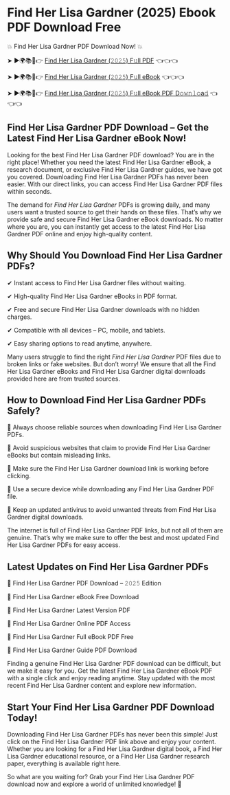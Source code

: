 # Find Her Lisa Gardner (2025) Ebook PDF Download Free

💥 Find Her Lisa Gardner PDF Download Now! 💥

➤ ►🌍📚📱👉 [Find Her Lisa Gardner (𝟸𝟶𝟸𝟻) F𝚞ll PDF](https://getpdf.xyz/find-her-lisa-gardner) 👈👈👈


➤ ►🌍📚📱👉 [Find Her Lisa Gardner (𝟸𝟶𝟸𝟻) F𝚞ll eBook](https://getpdf.xyz/find-her-lisa-gardner) 👈👈👈


➤ ►🌍📚📱👉 [Find Her Lisa Gardner (𝟸𝟶𝟸𝟻) F𝚞ll eBook PDF D𝚘𝚠𝚗𝚕𝚘a𝚍](https://getpdf.xyz/find-her-lisa-gardner) 👈👈👈


## Find Her Lisa Gardner PDF Download – Get the Latest Find Her Lisa Gardner eBook Now!

Looking for the best Find Her Lisa Gardner PDF download? You are in the right place! Whether you need the latest Find Her Lisa Gardner eBook, a research document, or exclusive Find Her Lisa Gardner guides, we have got you covered. Downloading Find Her Lisa Gardner PDFs has never been easier. With our direct links, you can access Find Her Lisa Gardner PDF files within seconds.

The demand for *Find Her Lisa Gardner* PDFs is growing daily, and many users want a trusted source to get their hands on these files. That’s why we provide safe and secure Find Her Lisa Gardner eBook downloads. No matter where you are, you can instantly get access to the latest Find Her Lisa Gardner PDF online and enjoy high-quality content.

## Why Should You Download Find Her Lisa Gardner PDFs?

✔ Instant access to Find Her Lisa Gardner files without waiting.

✔ High-quality Find Her Lisa Gardner eBooks in PDF format.

✔ Free and secure Find Her Lisa Gardner downloads with no hidden charges.

✔ Compatible with all devices – PC, mobile, and tablets.

✔ Easy sharing options to read anytime, anywhere.

Many users struggle to find the right *Find Her Lisa Gardner* PDF files due to broken links or fake websites. But don’t worry! We ensure that all the Find Her Lisa Gardner eBooks and Find Her Lisa Gardner digital downloads provided here are from trusted sources.

## How to Download Find Her Lisa Gardner PDFs Safely?

📌 Always choose reliable sources when downloading Find Her Lisa Gardner PDFs.

📌 Avoid suspicious websites that claim to provide Find Her Lisa Gardner eBooks but contain misleading links.

📌 Make sure the Find Her Lisa Gardner download link is working before clicking.

📌 Use a secure device while downloading any Find Her Lisa Gardner PDF file.

📌 Keep an updated antivirus to avoid unwanted threats from Find Her Lisa Gardner digital downloads.

The internet is full of Find Her Lisa Gardner PDF links, but not all of them are genuine. That’s why we make sure to offer the best and most updated Find Her Lisa Gardner PDFs for easy access.

## Latest Updates on Find Her Lisa Gardner PDFs

🔹 Find Her Lisa Gardner PDF Download – 𝟸𝟶𝟸𝟻 Edition

🔹 Find Her Lisa Gardner eBook Free Download

🔹 Find Her Lisa Gardner Latest Version PDF

🔹 Find Her Lisa Gardner Online PDF Access

🔹 Find Her Lisa Gardner Full eBook PDF Free

🔹 Find Her Lisa Gardner Guide PDF Download

Finding a genuine Find Her Lisa Gardner PDF download can be difficult, but we make it easy for you. Get the latest Find Her Lisa Gardner eBook PDF with a single click and enjoy reading anytime. Stay updated with the most recent Find Her Lisa Gardner content and explore new information.

## Start Your Find Her Lisa Gardner PDF Download Today!

Downloading Find Her Lisa Gardner PDFs has never been this simple! Just click on the Find Her Lisa Gardner PDF link above and enjoy your content. Whether you are looking for a Find Her Lisa Gardner digital book, a Find Her Lisa Gardner educational resource, or a Find Her Lisa Gardner research paper, everything is available right here.

So what are you waiting for? Grab your Find Her Lisa Gardner PDF download now and explore a world of unlimited knowledge! 🚀